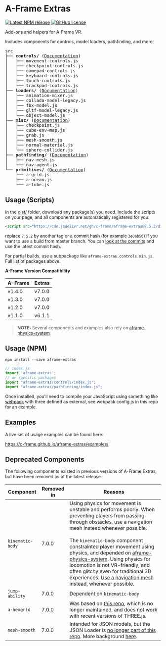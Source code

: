 # A-Frame Extras

[![Latest NPM release](https://img.shields.io/npm/v/aframe-extras.svg)](https://www.npmjs.com/package/aframe-extras)
[![GitHub license](https://img.shields.io/badge/license-MIT-blue.svg)](https://raw.githubusercontent.com/c-frame/aframe-extras/master/LICENSE)

Add-ons and helpers for A-Frame VR.

Includes components for controls, model loaders, pathfinding, and more:

<!-- tree src -I index.js -->
<pre>
src
├── <b>controls/</b> (<a href="/src/controls">Documentation</a>)
│   ├── movement-controls.js
│   ├── checkpoint-controls.js
│   ├── gamepad-controls.js
│   ├── keyboard-controls.js
│   ├── touch-controls.js
│   └── trackpad-controls.js
├── <b>loaders/</b> (<a href="/src/loaders">Documentation</a>)
│   ├── animation-mixer.js
│   ├── collada-model-legacy.js
│   ├── fbx-model.js
│   ├── gltf-model-legacy.js
│   └── object-model.js
├── <b>misc/</b> (<a href="/src/misc">Documentation</a>)
│   ├── checkpoint.js
│   ├── cube-env-map.js
│   ├── grab.js
│   ├── mesh-smooth.js
│   ├── normal-material.js
│   └── sphere-collider.js
├── <b>pathfinding/</b> (<a href="/src/pathfinding">Documentation</a>)
│   ├── nav-mesh.js
│   └── nav-agent.js
└── <b>primitives/</b> (<a href="/src/primitives">Documentation</a>)
    ├── a-grid.js
    ├── a-ocean.js
    └── a-tube.js
</pre>

## Usage (Scripts)

In the [dist/](https://github.com/c-frame/aframe-extras/tree/master/dist) folder, download any package(s) you need. Include the scripts on your page, and all components are automatically registered for you:

```html
<script src="https://cdn.jsdelivr.net/gh/c-frame/aframe-extras@7.5.2/dist/aframe-extras.min.js"></script>
```

replace `7.5.2` by another tag or a commit hash (for example `3e0ab50`) if you want to use a build from master branch.
You can [look at the commits](https://github.com/c-frame/aframe-extras/commits/master) and use the latest commit hash.

For partial builds, use a subpackage like `aframe-extras.controls.min.js`. Full list of packages above.

**A-Frame Version Compatibility**

| A-Frame  | Extras |
|----------|--------|
| v1.4.0   | v7.0.0 |
| v1.3.0   | v7.0.0 |
| v1.2.0   | v7.0.0 |
| v1.1.0   | v6.1.1 |

> **NOTE:** Several components and examples also rely on [aframe-physics-system](https://github.com/c-frame/aframe-physics-system).

## Usage (NPM)

```
npm install --save aframe-extras
```

```javascript
// index.js
import 'aframe-extras';
// or specific packages
import "aframe-extras/controls/index.js";
import "aframe-extras/pathfinding/index.js";
```

Once installed, you'll need to compile your JavaScript using something like [webpack](https://webpack.js.org) with three defined as external, see webpack.config.js in this repo for an example.

## Examples

A live set of usage examples can be found here:

https://c-frame.github.io/aframe-extras/examples/

## Deprecated Components

The following components existed in previous versions of A-Frame Extras, but have been removed as of the latest release

| Component        | Removed in | Reasons                                                      |
| ---------------- | ---------- | ------------------------------------------------------------ |
| `kinematic-body` | 7.0.0      | Using physics for movement is unstable and performs poorly. When preventing players from passing through obstacles, use a navigation mesh instead whenever possible.<br /><br />The `kinematic-body` component constrainted player movement using physics, and depended on [aframe-physics-system](http://github.com/c-frame/aframe-physics-system). Using physics for locomotion is not VR-friendly, and often glitchy even for traditional 3D experiences. [Use a navigation mesh](https://github.com/c-frame/aframe-extras/tree/master/src/controls#usage) instead, whenever possible. |
| `jump-ability`   | 7.0.0      | Dependent on `kinematic-body`                                |
| `a-hexgrid`      | 7.0.0      | Was based on [this repo](https://github.com/vonWolfehaus/von-grid), which is no longer maintained, and does not work with recent versions of THREE.js. |
| `mesh-smooth`    | 7.0.0      | Intended for JSON models, but the JSON Loader is [no longer part of this repo](https://github.com/c-frame/aframe-extras/commit/d079064e6ac55a4cd6bbf64bd46a576e26dd214e).  More background [here](https://github.com/c-frame/aframe-extras/issues/411). |

